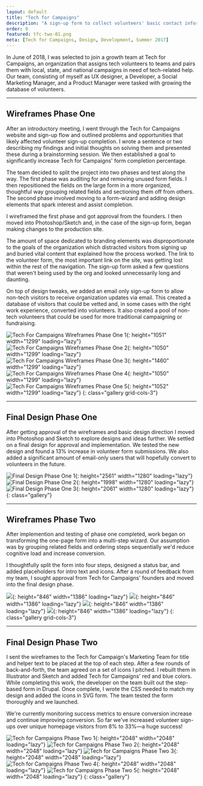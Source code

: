 ```yaml
---
layout: default
title: "Tech for Campaigns"
description: "A sign-up form to collect volunteers' basic contact information, specific market expertise, and their technical background."
order: 9
featured: tfc-two-01.png
meta: [Tech for Campaigns, Design, Development, Summer 2017]
---
```


In June of 2018, I was selected to join a growth team at Tech for Campaigns, an organization that assigns tech volunteers to teams and pairs them with local, state, and national campaigns in need of tech-related help. Our team, consisting of myself as UX designer, a Developer, a Social Marketing Manager, and a Product Manager were tasked with growing the database of volunteers.

---

## Wireframes Phase One

After an introductory meeting, I went through the Tech for Campaigns website and sign-up flow and outlined problems and opportunities that likely affected volunteer sign-up completion. I wrote a sentence or two describing my findings and initial thoughts on solving them and presented these during a brainstorming session. We then established a goal to significantly increase Tech for Campaigns' form completion percentage.

The team decided to split the project into two phases and test along the way. The first phase was auditing for and removing unused form fields. I then repositioned the fields on the large form in a more organized, thoughtful way grouping related fields and sectioning them off from others. The second phase involved moving to a form-wizard and adding design elements that spark interest and assist completion.

I wireframed the first phase and got approval from the founders. I then moved into Photoshop/Sketch and, in the case of the sign-up form, began making changes to the production site.

The amount of space dedicated to branding elements was disproportionate to the goals of the organization which distracted visitors from signing up and buried vital content that explained how the process worked. The link to the volunteer form, the most important link on the site, was getting lost within the rest of the navigation. The sign-up form asked a few questions that weren't being used by the org and looked unnecessarily long and daunting.

On top of design tweaks, we added an email only sign-up form to allow non-tech visitors to receive organization updates via email. This created a database of visitors that could be vetted and, in some cases with the right work experience, converted into volunteers. It also created a pool of non-tech volunteers that could be used for more traditional campaigning or fundraising.

![Tech For Campaigns Wireframes Phase One 1](/images/projects/tfc-wireframe-01.png){: height="1051" width="1299" loading="lazy"}
![Tech For Campaigns Wireframes Phase One 2](/images/projects/tfc-wireframe-03.png){: height="1050" width="1299" loading="lazy"}
![Tech For Campaigns Wireframes Phase One 3](/images/projects/tfc-wireframe-04.png){: height="1460" width="1299" loading="lazy"}
![Tech For Campaigns Wireframes Phase One 4](/images/projects/tfc-wireframe-03.png){: height="1050" width="1299" loading="lazy"}
![Tech For Campaigns Wireframes Phase One 5](/images/projects/tfc-wireframe-02.png){: height="1052" width="1299" loading="lazy"}
{: class="gallery grid-cols-3"}

---

## Final Design Phase One

After getting approval of the wireframes and basic design direction I moved into Photoshop and Sketch to explore designs and ideas further. We settled on a final design for approval and implementation. We tested the new design and found a 13% increase in volunteer form submissions. We also added a significant amount of email-only users that will hopefully convert to volunteers in the future.

![Final Design Phase One 1](/images/projects/tfc-01.png){: height="2561" width="1280" loading="lazy"}
![Final Design Phase One 2](/images/projects/tfc-02.png){: height="1998" width="1280" loading="lazy"}
![Final Design Phase One 3](/images/projects/tfc-03.png){: height="2061" width="1280" loading="lazy"}
{: class="gallery"}

---

## Wireframes Phase Two

After implemention and testing of phase one completed, work began on transforming the one-page form into a multi-step wizard. Our assumption was by grouping related fields and ordering steps sequentially we'd reduce cognitive load and increase conversion.

I thoughtfully split the form into four steps, designed a status bar, and added placeholders for intro text and icons. After a round of feedback from my team, I sought approval from Tech for Campaigns' founders and moved into the final design phase.

![](/images/projects/tfc-two-wireframe-01.png){: height="846" width="1386" loading="lazy"}
![](/images/projects/tfc-two-wireframe-02.png){: height="846" width="1386" loading="lazy"}
![](/images/projects/tfc-two-wireframe-03.png){: height="846" width="1386" loading="lazy"}
![](/images/projects/tfc-two-wireframe-04.png){: height="846" width="1386" loading="lazy"}
{: class="gallery grid-cols-3"}

---

## Final Design Phase Two

I sent the wireframes to the Tech for Campaign's Marketing Team for title and helper text to be placed at the top of each step. After a few rounds of back-and-forth, the team agreed on a set of icons I pitched. I rebuilt them in Illustrator and Sketch and added Tech for Campaigns' red and blue colors. While completing this work, the developer on the team built out the step-based form in Drupal. Once complete, I wrote the CSS needed to match my design and added the icons in SVG form. The team tested the form thoroughly and we launched.

We're currently monitoring success metrics to ensure conversion increase and continue improving conversion. So far we've increased volunteer sign-ups over unique homepage visitors from 8% to 33%&mdash;a huge success!

![Tech for Campaigns Phase Two 1](/images/projects/tfc-two-01.png){: height="2048" width="2048" loading="lazy"}
![Tech for Campaigns Phase Two 2](/images/projects/tfc-two-02.png){: height="2048" width="2048" loading="lazy"}
![Tech for Campaigns Phase Two 3](/images/projects/tfc-two-03.png){: height="2048" width="2048" loading="lazy"}
![Tech for Campaigns Phase Two 4](/images/projects/tfc-two-04.png){: height="2048" width="2048" loading="lazy"}
![Tech for Campaigns Phase Two 5](/images/projects/tfc-two-05.png){: height="2048" width="2048" loading="lazy"}
{: class="gallery"}

